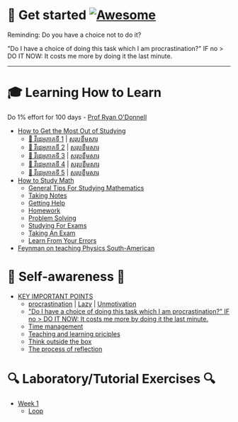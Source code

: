 # 🚀 Get started   [![Awesome](https://cdn.rawgit.com/sindresorhus/awesome/d7305f38d29fed78fa85652e3a63e154dd8e8829/media/badge.svg)](https://github.com/sindresorhus/awesome)

Reminding: Do you have a choice not to do it?

"Do I have a choice of doing this task which I am procrastination?" IF no > DO IT NOW: It costs me more by doing it the last minute.

-----
# 🎓 Learning How to Learn
Do 1% effort for 100 days - [Prof Ryan O'Donnell](https://www.youtube.com/watch?v=YFUIPg8P2sY&t=332s)
- [How to Get the Most Out of Studying](https://www.youtube.com/watch?v=htv6eap1-_M&list=PL85708E6EA236E3DB&index=1)
     * [🎥 វីដេអូភាគទី 1](https://www.youtube.com/watch?v=RH95h36NChI&list=PL85708E6EA236E3DB&index=2) | [សរុបខ្លឹមសារ]()
     * [🎥 វីដេអូភាគទី 2](https://www.youtube.com/watch?v=9O7y7XEC66M&list=PL85708E6EA236E3DB&index=3) | [សរុបខ្លឹមសារ]()
     * [🎥 វីដេអូភាគទី 3](https://www.youtube.com/watch?v=1xeHh5DnCIw&list=PL85708E6EA236E3DB&index=4) | [សរុបខ្លឹមសារ]()
     * [🎥 វីដេអូភាគទី 4](https://www.youtube.com/watch?v=E9GrOxhYZdQ&list=PL85708E6EA236E3DB&index=5) | [សរុបខ្លឹមសារ]()
     * [🎥 វីដេអូភាគទី 5](https://www.youtube.com/watch?v=-QVRiMkdRsU&list=PL85708E6EA236E3DB&index=6) | [សរុបខ្លឹមសារ]()
- [How to Study Math](https://tutorial.math.lamar.edu/Extras/StudyMath/HowToStudyMath.aspx)
     * [General Tips For Studying Mathematics](https://tutorial.math.lamar.edu/Extras/StudyMath/GeneralTips.aspx)
     * [Taking Notes](https://tutorial.math.lamar.edu/Extras/StudyMath/TakingNotes.aspx)
     * [Getting Help](https://tutorial.math.lamar.edu/Extras/StudyMath/GettingHelp.aspx)
     * [Homework](https://tutorial.math.lamar.edu/Extras/StudyMath/Homework.aspx)
     * [Problem Solving](https://tutorial.math.lamar.edu/Extras/StudyMath/ProblemSolving.aspx)
     * [Studying For Exams](https://tutorial.math.lamar.edu/Extras/StudyMath/StudyForExam.aspx)
     * [Taking An Exam](https://tutorial.math.lamar.edu/Extras/StudyMath/TakingExam.aspx)
     * [Learn From Your Errors](https://tutorial.math.lamar.edu/Extras/StudyMath/Errors.aspx)
- [Feynman on teaching Physics South-American](http://calteches.library.caltech.edu/46/2/LatinAmerica.htm?fbclid=IwAR2HFl_FrR-9hbecND_2lbHd1O2uL8n2yO39pmC2VKLA1ORLEW-fd7-eyjk) 

# 📌 Self-awareness 📌
- [KEY IMPORTANT POINTS]()
    * [procrastination]() | [Lazy]() | [Unmotivation]()
    * ["Do I have a choice of doing this task which I am procrastination?" IF no > DO IT NOW: It costs me more by doing it the last minute.]()
    * [Time management](https://docs.google.com/document/d/1rasGsY4p3krFH_Yj7ADcarizARBhCTF7/edit?usp=sharing&ouid=114771463770519365710&rtpof=true&sd=true)
    * [Teaching and learning priciples](https://drive.google.com/file/d/1LS4PAPM9JEN97oc5DphyWT0Ti-y5v5Ai/view?usp=sharing)
    * [Think outside the box](https://youtu.be/Dk6xrhF3zTQ)
    * [The process of reflection](https://docs.google.com/document/d/1KThoPoc2LZmIt1-TykXqt48nVZe7yAfnzzrBi2iDZMM/edit)

# 🔍 Laboratory/Tutorial Exercises 🔍
- [Week 1]()
    * [Loop](.....)

